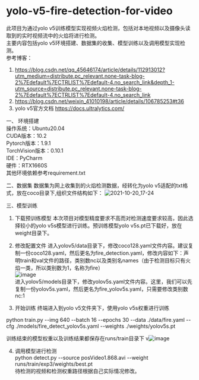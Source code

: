 # yolo-v5-fire-detection-for-video  
  
  此项目为通过yolo v5训练模型实现视频火焰检测，包括对本地视频以及摄像头读取到的实时视频流中的火焰将进行检测。  
  主要内容包括yolo v5环境搭建、数据集的收集、模型训练以及调用模型实现检测。  
  参考博客：  
  1. https://blog.csdn.net/qq_45646174/article/details/112913012?utm_medium=distribute.pc_relevant.none-task-blog-2%7Edefault%7ECTRLIST%7Edefault-4.no_search_link&depth_1-utm_source=distribute.pc_relevant.none-task-blog-2%7Edefault%7ECTRLIST%7Edefault-4.no_search_link  
  2. https://blog.csdn.net/weixin_41010198/article/details/106785253#t36  
  3. yolo v5官方文档 https://docs.ultralytics.com/  
    
一、 环境搭建  
  操作系统：Ubuntu20.04  
  CUDA版本：10.2  
  Pytorch版本：1.9.1  
  TorchVision版本：0.10.1  
  IDE：PyCharm  
  硬件：RTX1660S  
  其他环境依赖参考requirement.txt  

二、数据集
  数据集为网上收集到的火焰检测数据，经转化为yolo v5适配的txt格式，放在coco目录下,组织文件结构如下：
![2021-10-20_17-24](https://user-images.githubusercontent.com/67082200/138066628-77f010b2-0615-4774-a832-b0366951c976.png)

三、模型训练
  1. 下载预训练模型
  本次项目对模型精度要求不高而对检测速度要求较高，因此选择较小的yolo v5s模型进行训练。预训练模型yolo v5s.pt已下载好，放在weight目录下。

  2. 修改配置文件
  进入yolov5/data目录下，修改coco128.yaml文件内容。建议复制一份coco128.yaml，然后更名为fire_detection.yaml，修改内容如下：声明train和val文件的路径，类别数nc以及类别名names（由于检测目标只有火焰一类，所以类别数为1，名称为fire）  
![image](https://user-images.githubusercontent.com/67082200/138062732-af6c9771-4272-484c-8cb3-18b6c58f8079.png)  
  进入yolov5/models目录下，修改yolov5s.yaml文件内容。这里，我们可以先复制一份yolov5s.yaml，然后更名为fire_yolov5s.yaml，只需要修改类别数nc:1
  
  3. 开始训练
  终端进入到yolo v5文件夹下，使用yolo v5s权重进行训练  
    
  python train.py --img 640 --batch 16 --epochs 30 --data ./data/fire.yaml --cfg ./models/fire_detect_yolov5s.yaml --weights ./weights/yolov5s.pt  
    
  训练结束的模型权重以及训练结果都保存在runs/train目录下
  v![image](https://user-images.githubusercontent.com/67082200/138064537-ed484fd0-e170-4d72-aeb4-7bb31cdc7618.png)
  
  4. 调用模型进行检测  
  python detect.py --source posVideo1.868.avi --weight runs/train/exp3/weights/best.pt  
  待检测的视频和检测权重路径根据自己实际情况修改。
  
